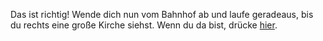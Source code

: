 Das ist richtig! Wende dich nun vom Bahnhof ab und laufe geradeaus, bis du rechts eine große Kirche siehst. Wenn du da bist, drücke [hier](http://robertnickel.online/church.html).